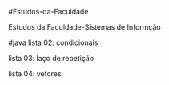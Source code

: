 #Estudos-da-Faculdade

Estudos da Faculdade-Sistemas de Informção

#java
lista 02: condicionais

lista 03: laço de repetição

lista 04: vetores

